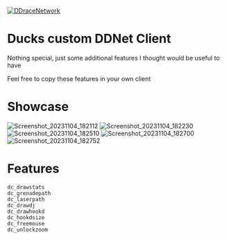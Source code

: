 [![DDraceNetwork](https://ddnet.org/ddnet-small.png)](https://ddnet.org)

# Ducks custom DDNet Client
Nothing special, just some additional features I thought would be useful to have

Feel free to copy these features in your own client

# Showcase
![Screenshot_20231104_182112](https://github.com/Ar1gin/duck-ddnet/assets/79476345/eb4d5f79-50cf-48c9-a149-18fec4d9a1f1)
![Screenshot_20231104_182230](https://github.com/Ar1gin/duck-ddnet/assets/79476345/12618c7e-cf26-4e0a-a41c-08820efb596e)
![Screenshot_20231104_182510](https://github.com/Ar1gin/duck-ddnet/assets/79476345/4695f47d-6fd1-4245-bf0a-890ccb4debfa)
![Screenshot_20231104_182700](https://github.com/Ar1gin/duck-ddnet/assets/79476345/698c88bc-57fb-4fff-a073-20350e1a3393)
![Screenshot_20231104_182752](https://github.com/Ar1gin/duck-ddnet/assets/79476345/9dcdf4f8-2fe5-426e-ac2d-d3d6bbc12b23)

# Features
```
dc_drawstats
dc_grenadepath
dc_laserpath
dc_drawdj
dc_drawhookd
dc_hookdsize
dc_freemouse
dc_unlockzoom
```
